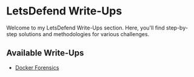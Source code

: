 # LetsDefend Write-Ups

Welcome to my LetsDefend Write-Ups section. Here, you'll find step-by-step solutions and methodologies for various challenges.

## Available Write-Ups

- [Docker Forensics](Docker%20Forensics.pdf)
